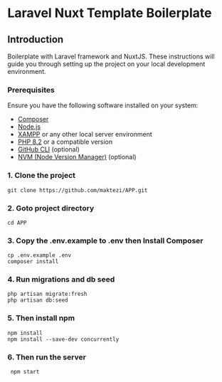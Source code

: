 # Laravel Nuxt Template Boilerplate

## Introduction

Boilerplate with Laravel framework and NuxtJS. These instructions will guide you through setting up the project on your local development environment.

### Prerequisites

Ensure you have the following software installed on your system:

- [Composer](https://getcomposer.org/)
- [Node.js](https://nodejs.org/)
- [XAMPP](https://www.apachefriends.org/index.html) or any other local server environment
- [PHP 8.2](https://www.php.net/) or a compatible version
- [GitHub CLI](https://cli.github.com/) (optional)
- [NVM (Node Version Manager)](https://github.com/nvm-sh/nvm) (optional)

### 1. Clone the project
```
git clone https://github.com/maktezi/APP.git
```

### 2. Goto project directory
```
cd APP
```

### 3. Copy the .env.example to .env then Install Composer
```
cp .env.example .env
composer install
```
### 4. Run migrations and db seed
```
php artisan migrate:fresh
php artisan db:seed
```

### 5. Then install npm
```
npm install
npm install --save-dev concurrently
```

### 6. Then run the server
```
 npm start
```
